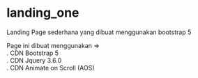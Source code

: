 # landing_one
Landing Page sederhana yang dibuat menggunakan bootstrap 5 

Page ini dibuat menggunakan => 
<br>. CDN Bootstrap 5
<br>. CDN Jquery 3.6.0
<br>. CDN Animate on Scroll (AOS)
